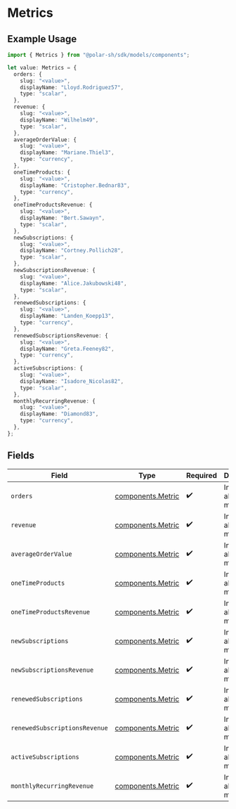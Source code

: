 # Metrics

## Example Usage

```typescript
import { Metrics } from "@polar-sh/sdk/models/components";

let value: Metrics = {
  orders: {
    slug: "<value>",
    displayName: "Lloyd.Rodriguez57",
    type: "scalar",
  },
  revenue: {
    slug: "<value>",
    displayName: "Wilhelm49",
    type: "scalar",
  },
  averageOrderValue: {
    slug: "<value>",
    displayName: "Mariane.Thiel3",
    type: "currency",
  },
  oneTimeProducts: {
    slug: "<value>",
    displayName: "Cristopher.Bednar83",
    type: "currency",
  },
  oneTimeProductsRevenue: {
    slug: "<value>",
    displayName: "Bert.Sawayn",
    type: "scalar",
  },
  newSubscriptions: {
    slug: "<value>",
    displayName: "Cortney.Pollich28",
    type: "scalar",
  },
  newSubscriptionsRevenue: {
    slug: "<value>",
    displayName: "Alice.Jakubowski48",
    type: "scalar",
  },
  renewedSubscriptions: {
    slug: "<value>",
    displayName: "Landen_Koepp13",
    type: "currency",
  },
  renewedSubscriptionsRevenue: {
    slug: "<value>",
    displayName: "Greta.Feeney82",
    type: "currency",
  },
  activeSubscriptions: {
    slug: "<value>",
    displayName: "Isadore_Nicolas82",
    type: "scalar",
  },
  monthlyRecurringRevenue: {
    slug: "<value>",
    displayName: "Diamond83",
    type: "currency",
  },
};
```

## Fields

| Field                                                  | Type                                                   | Required                                               | Description                                            |
| ------------------------------------------------------ | ------------------------------------------------------ | ------------------------------------------------------ | ------------------------------------------------------ |
| `orders`                                               | [components.Metric](../../models/components/metric.md) | :heavy_check_mark:                                     | Information about a metric.                            |
| `revenue`                                              | [components.Metric](../../models/components/metric.md) | :heavy_check_mark:                                     | Information about a metric.                            |
| `averageOrderValue`                                    | [components.Metric](../../models/components/metric.md) | :heavy_check_mark:                                     | Information about a metric.                            |
| `oneTimeProducts`                                      | [components.Metric](../../models/components/metric.md) | :heavy_check_mark:                                     | Information about a metric.                            |
| `oneTimeProductsRevenue`                               | [components.Metric](../../models/components/metric.md) | :heavy_check_mark:                                     | Information about a metric.                            |
| `newSubscriptions`                                     | [components.Metric](../../models/components/metric.md) | :heavy_check_mark:                                     | Information about a metric.                            |
| `newSubscriptionsRevenue`                              | [components.Metric](../../models/components/metric.md) | :heavy_check_mark:                                     | Information about a metric.                            |
| `renewedSubscriptions`                                 | [components.Metric](../../models/components/metric.md) | :heavy_check_mark:                                     | Information about a metric.                            |
| `renewedSubscriptionsRevenue`                          | [components.Metric](../../models/components/metric.md) | :heavy_check_mark:                                     | Information about a metric.                            |
| `activeSubscriptions`                                  | [components.Metric](../../models/components/metric.md) | :heavy_check_mark:                                     | Information about a metric.                            |
| `monthlyRecurringRevenue`                              | [components.Metric](../../models/components/metric.md) | :heavy_check_mark:                                     | Information about a metric.                            |